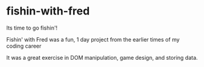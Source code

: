 # fishin-with-fred
Its time to go fishin'!

Fishin' with Fred was a fun, 1 day project from the earlier times of my coding career

It was a great exercise in DOM manipulation, game design, and storing data. 
